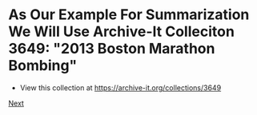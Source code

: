 # As Our Example For Summarization We Will Use Archive-It Colleciton 3649: "2013 Boston Marathon Bombing"

* View this collection at https://archive-it.org/collections/3649

[Next](exercise-manually-create-collection.md)
